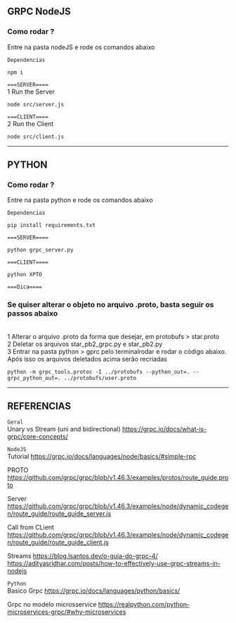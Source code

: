 ## GRPC NodeJS
### Como rodar ?
Entre na pasta nodeJS e rode os comandos abaixo

`Dependencias`
```shell script
npm i
```

`===SERVER====`
<br />
1 Run the Server 
```shell script
node src/server.js
```

`===CLIENT====`
<br />
2 Run the Client
```shell script
node src/client.js 
```


---

## PYTHON
### Como rodar ?
Entre na pasta python e rode os comandos abaixo

`Dependencias`
```shell script
pip install requirements.txt
```

`===SERVER====`
<br />

```shell script
python grpc_server.py
```

`===CLIENT====`
<br />
```shell script
python XPTO
```


`===Dica====`
<br >
### Se quiser alterar o objeto no arquivo .proto, basta seguir os passos abaixo
<br >
1 Alterar o arquivo .proto da forma que desejar, em protobufs > star.proto
<br >
2 Deletar os arquivos star_pb2_grpc.py e star_pb2.py
<br >
3 Entrar na pasta python > gprc pelo terminalrodar e rodar o código abaixo. Após isso os arquivos deletados acima serão recriadas

```shell script
python -m grpc_tools.protoc -I ../protobufs --python_out=. --grpc_python_out=. ../protobufs/user.proto  
```




---
## REFERENCIAS


`Geral`
<br >
Unary vs Stream (uni and bidirectional)
https://grpc.io/docs/what-is-grpc/core-concepts/


`NodeJS`
<br >
Tutorial 
https://grpc.io/docs/languages/node/basics/#simple-rpc

PROTO
https://github.com/grpc/grpc/blob/v1.46.3/examples/protos/route_guide.proto


Server
https://github.com/grpc/grpc/blob/v1.46.3/examples/node/dynamic_codegen/route_guide/route_guide_server.js


Call from CLient
https://github.com/grpc/grpc/blob/v1.46.3/examples/node/dynamic_codegen/route_guide/route_guide_client.js

Streams
https://blog.lsantos.dev/o-guia-do-grpc-4/
<br>
https://adityasridhar.com/posts/how-to-effectively-use-grpc-streams-in-nodejs

`Python`
<br >
Basico Grpc
https://grpc.io/docs/languages/python/basics/

Grpc no modelo microsservice
https://realpython.com/python-microservices-grpc/#why-microservices
